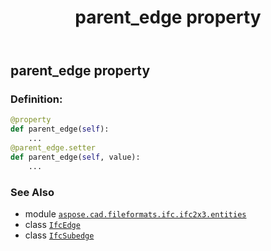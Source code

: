 ﻿---
title: parent_edge property
second_title: Aspose.CAD for Python via .NET API References
description: 
type: docs
weight: 80
url: /python-net/aspose.cad.fileformats.ifc.ifc2x3.entities/ifcsubedge/parent_edge/
is_root: false
---

## parent_edge property

### Definition:
```python
@property
def parent_edge(self):
    ...
@parent_edge.setter
def parent_edge(self, value):
    ...
```

### See Also
* module [`aspose.cad.fileformats.ifc.ifc2x3.entities`](../../)
* class [`IfcEdge`](/cad/python-net/aspose.cad.fileformats.ifc.ifc2x3.entities/ifcedge)
* class [`IfcSubedge`](/cad/python-net/aspose.cad.fileformats.ifc.ifc2x3.entities/ifcsubedge)
